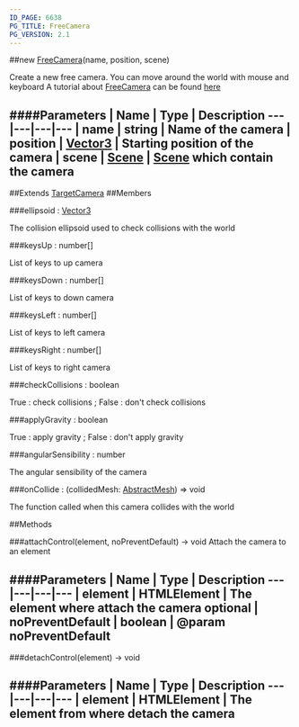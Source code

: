 ```yaml
---
ID_PAGE: 6638
PG_TITLE: FreeCamera
PG_VERSION: 2.1
---
```

##new [FreeCamera](page.php?p=6638)(name, position, scene)



Create a new free camera.
You can move around the world with mouse and keyboard
A tutorial about [FreeCamera](page.php?p=6638) can be found [here](https://github.com/BabylonJS/Babylon.js/wiki/05-Cameras)




####Parameters
 | Name | Type | Description
---|---|---|---
 | name | string | Name of the camera
 | position | [Vector3](page.php?p=6751) | Starting position of the camera
 | scene | [Scene](page.php?p=6662) | [Scene](page.php?p=6662) which contain the camera
---

##Extends [TargetCamera](page.php?p=6636)
##Members

###ellipsoid : [Vector3](page.php?p=6751)




The collision ellipsoid used to check collisions with the world



###keysUp : number[]




List of keys to up camera



###keysDown : number[]




List of keys to down camera



###keysLeft : number[]




List of keys to left camera



###keysRight : number[]




List of keys to right camera



###checkCollisions : boolean




True : check collisions ; False : don't check collisions



###applyGravity : boolean




True : apply gravity ; False : don't apply gravity



###angularSensibility : number




The angular sensibility of the camera



###onCollide : (collidedMesh: [AbstractMesh](page.php?p=6657)) =&gt; void




The function called when this camera collides with the world











##Methods

###attachControl(element, noPreventDefault) &rarr; void
Attach the camera to an element





####Parameters
 | Name | Type | Description
---|---|---|---
 | element | HTMLElement | The element where attach the camera
optional | noPreventDefault | boolean | @param noPreventDefault
---

###detachControl(element) &rarr; void

####Parameters
 | Name | Type | Description
---|---|---|---
 | element | HTMLElement | The element from where detach the camera
---
